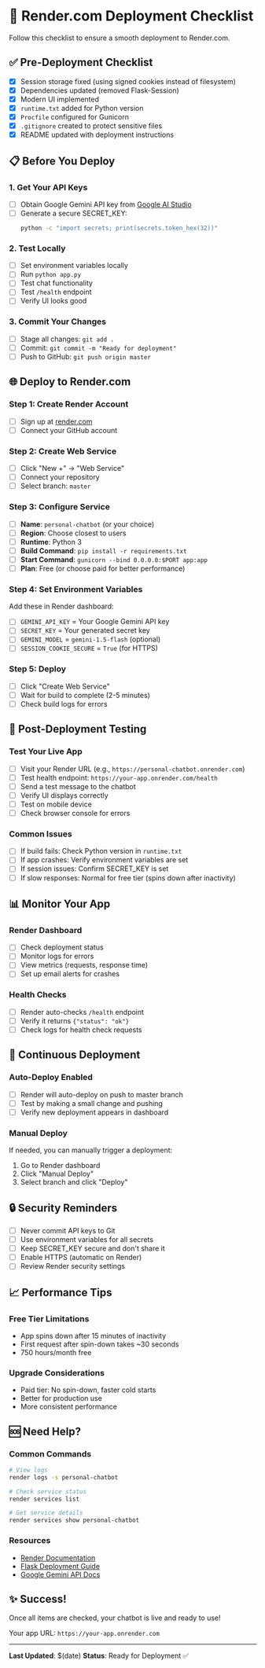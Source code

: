 # 🚀 Render.com Deployment Checklist

Follow this checklist to ensure a smooth deployment to Render.com.

## ✅ Pre-Deployment Checklist

- [x] Session storage fixed (using signed cookies instead of filesystem)
- [x] Dependencies updated (removed Flask-Session)
- [x] Modern UI implemented
- [x] `runtime.txt` added for Python version
- [x] `Procfile` configured for Gunicorn
- [x] `.gitignore` created to protect sensitive files
- [x] README updated with deployment instructions

## 📋 Before You Deploy

### 1. Get Your API Keys
- [ ] Obtain Google Gemini API key from [Google AI Studio](https://makersuite.google.com/app/apikey)
- [ ] Generate a secure SECRET_KEY:
  ```bash
  python -c "import secrets; print(secrets.token_hex(32))"
  ```

### 2. Test Locally
- [ ] Set environment variables locally
- [ ] Run `python app.py`
- [ ] Test chat functionality
- [ ] Test `/health` endpoint
- [ ] Verify UI looks good

### 3. Commit Your Changes
- [ ] Stage all changes: `git add .`
- [ ] Commit: `git commit -m "Ready for deployment"`
- [ ] Push to GitHub: `git push origin master`

## 🌐 Deploy to Render.com

### Step 1: Create Render Account
- [ ] Sign up at [render.com](https://render.com)
- [ ] Connect your GitHub account

### Step 2: Create Web Service
- [ ] Click "New +" → "Web Service"
- [ ] Connect your repository
- [ ] Select branch: `master`

### Step 3: Configure Service
- [ ] **Name**: `personal-chatbot` (or your choice)
- [ ] **Region**: Choose closest to users
- [ ] **Runtime**: Python 3
- [ ] **Build Command**: `pip install -r requirements.txt`
- [ ] **Start Command**: `gunicorn --bind 0.0.0.0:$PORT app:app`
- [ ] **Plan**: Free (or choose paid for better performance)

### Step 4: Set Environment Variables
Add these in Render dashboard:

- [ ] `GEMINI_API_KEY` = Your Google Gemini API key
- [ ] `SECRET_KEY` = Your generated secret key
- [ ] `GEMINI_MODEL` = `gemini-1.5-flash` (optional)
- [ ] `SESSION_COOKIE_SECURE` = `True` (for HTTPS)

### Step 5: Deploy
- [ ] Click "Create Web Service"
- [ ] Wait for build to complete (2-5 minutes)
- [ ] Check build logs for errors

## 🧪 Post-Deployment Testing

### Test Your Live App
- [ ] Visit your Render URL (e.g., `https://personal-chatbot.onrender.com`)
- [ ] Test health endpoint: `https://your-app.onrender.com/health`
- [ ] Send a test message to the chatbot
- [ ] Verify UI displays correctly
- [ ] Test on mobile device
- [ ] Check browser console for errors

### Common Issues
- [ ] If build fails: Check Python version in `runtime.txt`
- [ ] If app crashes: Verify environment variables are set
- [ ] If session issues: Confirm SECRET_KEY is set
- [ ] If slow responses: Normal for free tier (spins down after inactivity)

## 📊 Monitor Your App

### Render Dashboard
- [ ] Check deployment status
- [ ] Monitor logs for errors
- [ ] View metrics (requests, response time)
- [ ] Set up email alerts for crashes

### Health Checks
- [ ] Render auto-checks `/health` endpoint
- [ ] Verify it returns `{"status": "ok"}`
- [ ] Check logs for health check requests

## 🔄 Continuous Deployment

### Auto-Deploy Enabled
- [ ] Render will auto-deploy on push to master branch
- [ ] Test by making a small change and pushing
- [ ] Verify new deployment appears in dashboard

### Manual Deploy
If needed, you can manually trigger a deployment:
1. Go to Render dashboard
2. Click "Manual Deploy"
3. Select branch and click "Deploy"

## 🔒 Security Reminders

- [ ] Never commit API keys to Git
- [ ] Use environment variables for all secrets
- [ ] Keep SECRET_KEY secure and don't share it
- [ ] Enable HTTPS (automatic on Render)
- [ ] Review Render security settings

## 📈 Performance Tips

### Free Tier Limitations
- App spins down after 15 minutes of inactivity
- First request after spin-down takes ~30 seconds
- 750 hours/month free

### Upgrade Considerations
- Paid tier: No spin-down, faster cold starts
- Better for production use
- More consistent performance

## 🆘 Need Help?

### Common Commands
```bash
# View logs
render logs -s personal-chatbot

# Check service status
render services list

# Get service details
render services show personal-chatbot
```

### Resources
- [Render Documentation](https://render.com/docs)
- [Flask Deployment Guide](https://flask.palletsprojects.com/en/latest/deploying/)
- [Google Gemini API Docs](https://ai.google.dev/docs)

## ✨ Success!

Once all items are checked, your chatbot is live and ready to use!

Your app URL: `https://your-app.onrender.com`

---

**Last Updated**: $(date)
**Status**: Ready for Deployment ✅
